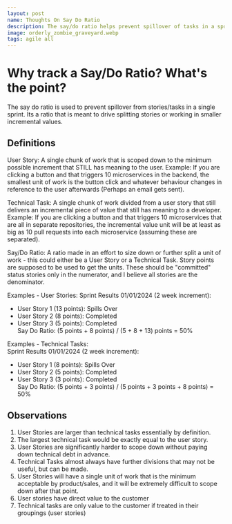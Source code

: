 ```yaml
---
layout: post
name: Thoughts On Say Do Ratio
description: The say/do ratio helps prevent spillover of tasks in a sprint by encouraging the splitting of work into smaller, incremental units. User stories are scoped to the smallest meaningful increment for the user, while technical tasks are smaller chunks from user stories meaningful to developers. 
image: orderly_zombie_graveyard.webp
tags: agile all
---
```


Why track a Say/Do Ratio? What's the point?
=========

The say do ratio is used to prevent spillover from stories/tasks in a single sprint. Its a ratio that
is meant to drive splitting stories or working in smaller incremental values.

Definitions
-----------
User Story: A single chunk of work that is scoped down to the minimum possible increment that STILL has meaning to the user.
Example: If you are clicking a button and that triggers 10 microservices in the backend, the smallest unit of work is the button click
and whatever behaviour changes in reference to the user afterwards (Perhaps an email gets sent).

Technical Task: A single chunk of work divided from a user story that still delivers an incremental piece of value that still has meaning to a developer.
Example: If you are clicking a button and that triggers 10 microservices that are all in separate repositories, the incremental value unit will be at
least as big as 10 pull requests into each microservice (assuming these are separated).

Say/Do Ratio: A ratio made in an effort to size down or further split a unit of work - this could either be a User Story or a Technical Task. Story points
are supposed to be used to get the units. These should be "committed" status stories only in the numerator, and I believe all stories are the denominator.

Examples - User Stories:
Sprint Results 01/01/2024 (2 week increment):  
* User Story 1 (13 points): Spills Over  
* User Story 2 (8 points): Completed  
* User Story 3 (5 points): Completed  
Say Do Ratio: (5 points + 8 points) / (5 + 8 + 13) points = 50%  

Examples - Technical Tasks:  
Sprint Results 01/01/2024 (2 week increment):  
* User Story 1 (8 points): Spills Over  
* User Story 2 (5 points): Completed  
* User Story 3 (3 points): Completed  
Say Do Ratio: (5 points + 3 points) / (5 points + 3 points + 8 points) = 50%  

Observations
------------
1. User Stories are larger than technical tasks essentially by definition.
2. The largest technical task would be exactly equal to the user story.
3. User Stories are significantly harder to scope down without paying down technical debt in advance.
4. Technical Tasks almost always have further divisions that may not be useful, but can be made.
5. User Stories will have a single unit of work that is the minimum acceptable by product/sales,
   and it will be extremely difficult to scope down after that point.
6. User stories have direct value to the customer
7. Technical tasks are only value to the customer if treated in their groupings (user stories)
